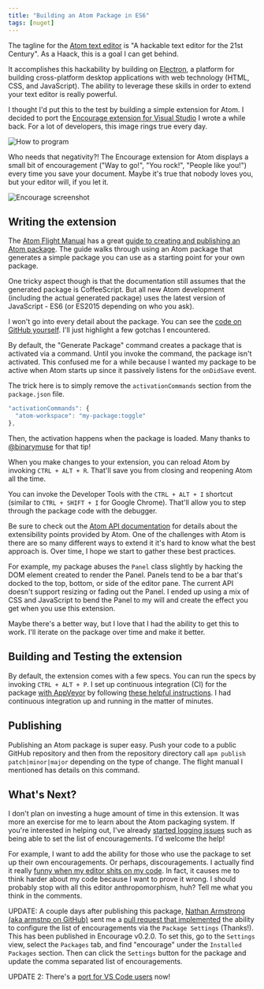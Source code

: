 ```yaml
---
title: "Building an Atom Package in ES6"
tags: [nuget]
---
```


The tagline for the [Atom text editor](https://atom.io/) is "A hackable text editor for the 21st Century". As a Haack, this is a goal I can get behind.

It accomplishes this hackability by building on [Electron](http://electron.atom.io/), a platform for building cross-platform desktop applications with web technology (HTML, CSS, and JavaScript). The ability to leverage these skills in order to extend your text editor is really powerful.

I thought I'd put this to the test by building a simple extension for Atom. I decided to port the [Encourage extension for Visual Studio](https://haacked.com/archive/2014/06/20/encourage-vs/) I wrote a while back. For a lot of developers, this image rings true every day.

![How to program](https://cloud.githubusercontent.com/assets/19977/15877072/585bd80c-2cc6-11e6-8b6c-1daa39bfaa2c.png)

Who needs that negativity?! The Encourage extension for Atom displays a small bit of encouragement ("Way to go!", "You rock!", "People like you!") every time you save your document. Maybe it's true that nobody loves you, but your editor will, if you let it.

![Encourage screenshot](https://cloud.githubusercontent.com/assets/19977/15810806/21421734-2b57-11e6-9979-8a5092e6b417.png)

## Writing the extension

The [Atom Flight Manual](http://flight-manual.atom.io/) has a great [guide to creating and publishing an Atom package](http://flight-manual.atom.io/hacking-atom/sections/package-word-count/). The guide walks through using an Atom package that generates a simple package you can use as a starting point for your own package.

One tricky aspect though is that the documentation still assumes that the generated package is CoffeeScript. But all new Atom development (including the actual generated package) uses the latest version of JavaScript - ES6 (or ES2015 depending on who you ask).

I won't go into every detail about the package. You can see the [code on GitHub yourself](https://github.com/haacked/encourage-atom/). I'll just highlight a few gotchas I encountered.

By default, the "Generate Package" command creates a package that is activated via a command. Until you invoke the command, the package isn't activated. This confused me for a while because I wanted my package to be active when Atom starts up since it passively listens for the `onDidSave` event.

The trick here is to simply remove the `activationCommands` section from the `package.json` file.

```js
"activationCommands": {
  "atom-workspace": "my-package:toggle"
},
```

Then, the activation happens when the package is loaded. Many thanks to [@binarymuse](https://github.com/binarymuse) for that tip!

When you make changes to your extension, you can reload Atom by invoking `CTRL + ALT + R`. That'll save you from closing and reopening Atom all the time.

You can invoke the Developer Tools with the `CTRL + ALT + I` shortcut (similar to `CTRL + SHIFT + I` for Google Chrome). That'll allow you to step through the package code with the debugger.

Be sure to check out the [Atom API documentation](https://atom.io/docs/api/v1.8.0/AtomEnvironment) for details about the extensibility points provided by Atom. One of the challenges with Atom is there are so many different ways to extend it it's hard to know what the best approach is. Over time, I hope we start to gather these best practices.

For example, my package abuses the `Panel` class slightly by hacking the DOM element created to render the Panel. Panels tend to be a bar that's docked to the top, bottom, or side of the editor pane. The current API doesn't support resizing or fading out the Panel. I ended up using a mix of CSS and JavaScript to bend the Panel to my will and create the effect you get when you use this extension.

Maybe there's a better way, but I love that I had the ability to get this to work. I'll iterate on the package over time and make it better.

## Building and Testing the extension

By default, the extension comes with a few specs. You can run the specs by invoking `CTRL + ALT + P`. I set up continuous integration (CI) for the package [with AppVeyor](http://flight-manual.atom.io/hacking-atom/sections/writing-specs/) by following [these helpful instructions](https://github.com/atom/ci). I had continuous integration up and running in the matter of minutes.

## Publishing

Publishing an Atom package is super easy. Push your code to a public GitHub repository and then from the repository directory call `apm publish patch|minor|major` depending on the type of change. The flight manual I mentioned has details on this command.

## What's Next?

I don't plan on investing a huge amount of time in this extension. It was more an exercise for me to learn about the Atom packaging system. If you're interested in helping out, I've already [started logging issues](https://github.com/haacked/encourage-atom/issues) such as being able to set the list of encouragements. I'd welcome the help!

For example, I want to add the ability for those who use the package to set up their own encouragements. Or perhaps, discouragements. I actually find it really [funny when my editor shits on my code](https://haacked.com/archive/2014/07/30/visual-studios-extensions-settings/). In fact, it causes me to think harder about my code because I want to prove it wrong. I should probably stop with all this editor anthropomorphism, huh? Tell me what you think in the comments.

UPDATE: A couple days after publishing this package, [Nathan Armstrong (aka armstnp on GitHub)](https://github.com/armstnp) sent me a [pull request that implemented](https://github.com/Haacked/encourage-atom/pull/8) the ability to configure the list of encouragements via the `Package Settings` (Thanks!). This has been published in Encourage v0.2.0. To set this, go to the `Settings` view, select the `Packages` tab, and find "encourage" under the `Installed Packages` section. Then can click the `Settings` button for the package and update the comma separated list of encouragements.

UPDATE 2: There's a [port for VS Code users](https://marketplace.visualstudio.com/items?itemName=rebornix.encourage) now!
